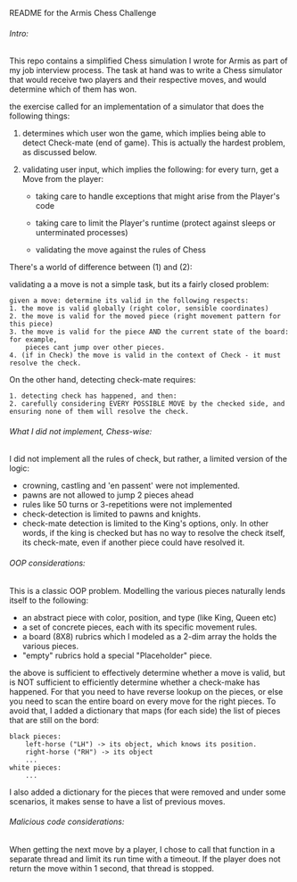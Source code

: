 README for the Armis Chess Challenge

###### Intro:

This repo contains a simplified Chess simulation I wrote for Armis as part of my job interview process. 
The task at hand was to write a Chess simulator that would receive two players and their respective moves,
and would determine which of them has won.


the exercise called for an implementation of a simulator that does the following things:
1. determines which user won the game, which implies being able to detect Check-mate (end of game). 
    This is actually the hardest problem, as discussed below.
    
2. validating user input, which implies the following:
    for every turn, get a Move from the player: 
    
    * taking care to handle exceptions that might arise from the Player's code
    
    * taking care to limit the Player's runtime (protect against sleeps or unterminated processes)
    
    * validating the move against the rules of Chess
    
There's a world of difference between (1) and (2):

validating a a move is not a simple task, but its a fairly closed problem: 

    given a move: determine its valid in the following respects:
    1. the move is valid globally (right color, sensible coordinates)
    2. the move is valid for the moved piece (right movement pattern for this piece)
    3. the move is valid for the piece AND the current state of the board: for example, 
        pieces cant jump over other pieces.
    4. (if in Check) the move is valid in the context of Check - it must resolve the check.
    
On the other hand, detecting check-mate requires:

    1. detecting check has happened, and then:
    2. carefully considering EVERY POSSIBLE MOVE by the checked side, and ensuring none of them will resolve the check. 

###### What I did not implement, Chess-wise:

I did not implement all the rules of check, but rather, a limited version of the logic:
* crowning, castling and 'en passent' were not implemented.
* pawns are not allowed to jump 2 pieces ahead
* rules like 50 turns or 3-repetitions were not implemented
* check-detection is limited to pawns and knights.
* check-mate detection is limited to the King's options, only. In other words, if the king is checked
but has no way to resolve the check itself, its check-mate, even if another piece could have resolved it.

######  OOP considerations:
This is a classic OOP problem. Modelling the various pieces naturally lends itself to the following:
* an abstract piece with color, position, and type (like King, Queen etc)
* a set of concrete pieces, each with its specific movement rules.
* a board (8X8) rubrics which I modeled as a 2-dim array the holds the various pieces. 
* "empty" rubrics hold a special "Placeholder" piece.

the above is sufficient to effectively determine whether a move is valid, but is NOT sufficient to 
efficiently determine whether a check-make has happened. For that you need to have reverse lookup on the pieces,
or else you need to scan the entire board on every move for the right pieces. To avoid that, 
I added a dictionary that maps (for each side) the list of pieces that are still on the bord:

    black pieces:
        left-horse ("LH") -> its object, which knows its position.
        right-horse ("RH") -> its object
        ...
    white pieces:
        ...
        
I also added a dictionary for the pieces that were removed and under some scenarios, it makes sense
to have a list of previous moves.

######  Malicious code considerations:
When getting the next move by a player, I chose to call that function in a separate thread and limit its run time with
a timeout. If the player does not return the move within 1 second, that thread is stopped.   